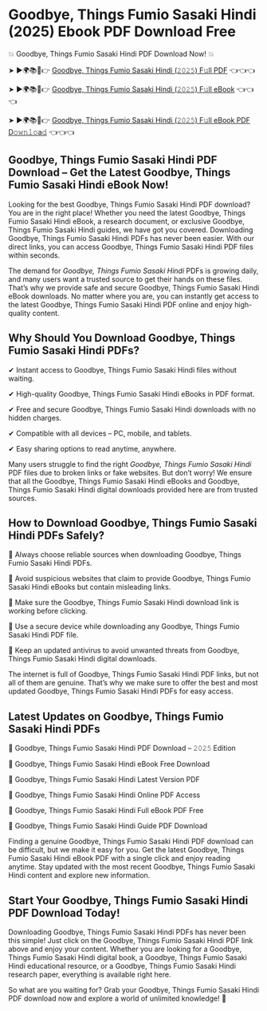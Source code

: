 # Goodbye, Things Fumio Sasaki Hindi (2025) Ebook PDF Download Free

💥 Goodbye, Things Fumio Sasaki Hindi PDF Download Now! 💥

➤ ►🌍📚📱👉 [Goodbye, Things Fumio Sasaki Hindi (𝟸𝟶𝟸𝟻) F𝚞ll PDF](https://getpdf.xyz/goodbye-things-fumio-sasaki-hindi) 👈👈👈


➤ ►🌍📚📱👉 [Goodbye, Things Fumio Sasaki Hindi (𝟸𝟶𝟸𝟻) F𝚞ll eBook](https://getpdf.xyz/goodbye-things-fumio-sasaki-hindi) 👈👈👈


➤ ►🌍📚📱👉 [Goodbye, Things Fumio Sasaki Hindi (𝟸𝟶𝟸𝟻) F𝚞ll eBook PDF D𝚘𝚠𝚗𝚕𝚘a𝚍](https://getpdf.xyz/goodbye-things-fumio-sasaki-hindi) 👈👈👈


## Goodbye, Things Fumio Sasaki Hindi PDF Download – Get the Latest Goodbye, Things Fumio Sasaki Hindi eBook Now!

Looking for the best Goodbye, Things Fumio Sasaki Hindi PDF download? You are in the right place! Whether you need the latest Goodbye, Things Fumio Sasaki Hindi eBook, a research document, or exclusive Goodbye, Things Fumio Sasaki Hindi guides, we have got you covered. Downloading Goodbye, Things Fumio Sasaki Hindi PDFs has never been easier. With our direct links, you can access Goodbye, Things Fumio Sasaki Hindi PDF files within seconds.

The demand for *Goodbye, Things Fumio Sasaki Hindi* PDFs is growing daily, and many users want a trusted source to get their hands on these files. That’s why we provide safe and secure Goodbye, Things Fumio Sasaki Hindi eBook downloads. No matter where you are, you can instantly get access to the latest Goodbye, Things Fumio Sasaki Hindi PDF online and enjoy high-quality content.

## Why Should You Download Goodbye, Things Fumio Sasaki Hindi PDFs?

✔ Instant access to Goodbye, Things Fumio Sasaki Hindi files without waiting.

✔ High-quality Goodbye, Things Fumio Sasaki Hindi eBooks in PDF format.

✔ Free and secure Goodbye, Things Fumio Sasaki Hindi downloads with no hidden charges.

✔ Compatible with all devices – PC, mobile, and tablets.

✔ Easy sharing options to read anytime, anywhere.

Many users struggle to find the right *Goodbye, Things Fumio Sasaki Hindi* PDF files due to broken links or fake websites. But don’t worry! We ensure that all the Goodbye, Things Fumio Sasaki Hindi eBooks and Goodbye, Things Fumio Sasaki Hindi digital downloads provided here are from trusted sources.

## How to Download Goodbye, Things Fumio Sasaki Hindi PDFs Safely?

📌 Always choose reliable sources when downloading Goodbye, Things Fumio Sasaki Hindi PDFs.

📌 Avoid suspicious websites that claim to provide Goodbye, Things Fumio Sasaki Hindi eBooks but contain misleading links.

📌 Make sure the Goodbye, Things Fumio Sasaki Hindi download link is working before clicking.

📌 Use a secure device while downloading any Goodbye, Things Fumio Sasaki Hindi PDF file.

📌 Keep an updated antivirus to avoid unwanted threats from Goodbye, Things Fumio Sasaki Hindi digital downloads.

The internet is full of Goodbye, Things Fumio Sasaki Hindi PDF links, but not all of them are genuine. That’s why we make sure to offer the best and most updated Goodbye, Things Fumio Sasaki Hindi PDFs for easy access.

## Latest Updates on Goodbye, Things Fumio Sasaki Hindi PDFs

🔹 Goodbye, Things Fumio Sasaki Hindi PDF Download – 𝟸𝟶𝟸𝟻 Edition

🔹 Goodbye, Things Fumio Sasaki Hindi eBook Free Download

🔹 Goodbye, Things Fumio Sasaki Hindi Latest Version PDF

🔹 Goodbye, Things Fumio Sasaki Hindi Online PDF Access

🔹 Goodbye, Things Fumio Sasaki Hindi Full eBook PDF Free

🔹 Goodbye, Things Fumio Sasaki Hindi Guide PDF Download

Finding a genuine Goodbye, Things Fumio Sasaki Hindi PDF download can be difficult, but we make it easy for you. Get the latest Goodbye, Things Fumio Sasaki Hindi eBook PDF with a single click and enjoy reading anytime. Stay updated with the most recent Goodbye, Things Fumio Sasaki Hindi content and explore new information.

## Start Your Goodbye, Things Fumio Sasaki Hindi PDF Download Today!

Downloading Goodbye, Things Fumio Sasaki Hindi PDFs has never been this simple! Just click on the Goodbye, Things Fumio Sasaki Hindi PDF link above and enjoy your content. Whether you are looking for a Goodbye, Things Fumio Sasaki Hindi digital book, a Goodbye, Things Fumio Sasaki Hindi educational resource, or a Goodbye, Things Fumio Sasaki Hindi research paper, everything is available right here.

So what are you waiting for? Grab your Goodbye, Things Fumio Sasaki Hindi PDF download now and explore a world of unlimited knowledge! 🚀